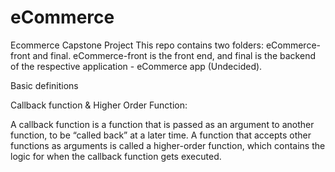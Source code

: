# eCommerce
Ecommerce Capstone Project
This repo contains two folders: eCommerce-front and final. eCommerce-front is the front end, and final is the backend of the respective application - eCommerce app (Undecided).

Basic definitions

Callback function & Higher Order Function:

A callback function is a function that is passed as an argument to another function, to be “called back” at a later time. A function that accepts other functions as arguments is called a higher-order function, which contains the logic for when the callback function gets executed.